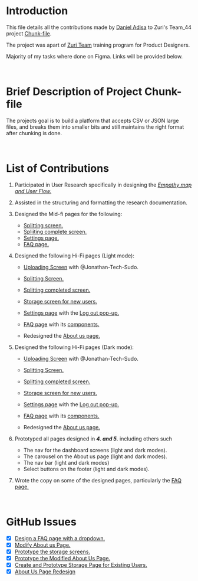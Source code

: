 # Introduction
This file details all the contributions made by [Daniel Adisa](https://github.com/danielbriggz) to Zuri's Team_44 project [Chunk-file](https://github.com/zuri-training/Team-44_Chunk-file).

The project was apart of [Zuri Team](https://github.com/zuri-training) training program for Product Designers. 

Majority of my tasks where done on Figma. Links will be provided below.

<br>

# Brief Description of Project Chunk-file
The projects goal is to build a platform that accepts CSV or JSON large files, and breaks them into smaller bits and still maintains the right format after chunking is done.

<br>

# List of Contributions
1. Participated in User Research specifically in designing the [_Empathy map and User Flow._](https://www.figma.com/file/mURSGFsm0Hx7tTKxTL6Kbw/(control-version)-PROJECT_TEAM_44-CHUNK_FILES-PROJECT-LIBRARY-Team-version?node-id=2477%3A34253)

2. Assisted in the structuring and formatting the research documentation.

3. Designed the Mid-fi pages for the following:
   - [Splitting screen.](https://www.figma.com/file/mURSGFsm0Hx7tTKxTL6Kbw/(control-version)-PROJECT_TEAM_44-CHUNK_FILES-PROJECT-LIBRARY-Team-version?node-id=1859%3A6792)
   - [Spliiting complete screen.](https://www.figma.com/file/mURSGFsm0Hx7tTKxTL6Kbw/(control-version)-PROJECT_TEAM_44-CHUNK_FILES-PROJECT-LIBRARY-Team-version?node-id=1859%3A6798)
   - [Settings page.](https://www.figma.com/file/mURSGFsm0Hx7tTKxTL6Kbw/(control-version)-PROJECT_TEAM_44-CHUNK_FILES-PROJECT-LIBRARY-Team-version?node-id=1859%3A6812)
   - [FAQ page.](https://www.figma.com/file/mURSGFsm0Hx7tTKxTL6Kbw/(control-version)-PROJECT_TEAM_44-CHUNK_FILES-PROJECT-LIBRARY-Team-version?node-id=2043%3A14358) 

4. Designed the following Hi-Fi pages (Light mode):
   - [Uploading Screen](https://www.figma.com/file/mURSGFsm0Hx7tTKxTL6Kbw/(control-version)-PROJECT_TEAM_44-CHUNK_FILES-PROJECT-LIBRARY-Team-version?node-id=2472%3A36136) with @Jonathan-Tech-Sudo.
  
   - [Splitting Screen.](https://www.figma.com/file/mURSGFsm0Hx7tTKxTL6Kbw/(control-version)-PROJECT_TEAM_44-CHUNK_FILES-PROJECT-LIBRARY-Team-version?node-id=2472%3A36538)  

   - [Splitting completed screen.](https://www.figma.com/file/mURSGFsm0Hx7tTKxTL6Kbw/(control-version)-PROJECT_TEAM_44-CHUNK_FILES-PROJECT-LIBRARY-Team-version?node-id=2472%3A36322) 

   - [Storage screen for new users.](https://www.figma.com/file/mURSGFsm0Hx7tTKxTL6Kbw/(control-version)-PROJECT_TEAM_44-CHUNK_FILES-PROJECT-LIBRARY-Team-version?node-id=2472%3A35508)

   - [Settings page](https://www.figma.com/file/mURSGFsm0Hx7tTKxTL6Kbw/(control-version)-PROJECT_TEAM_44-CHUNK_FILES-PROJECT-LIBRARY-Team-version?node-id=2472%3A35820) with the [Log out pop-up.](https://www.figma.com/file/mURSGFsm0Hx7tTKxTL6Kbw/(control-version)-PROJECT_TEAM_44-CHUNK_FILES-PROJECT-LIBRARY-Team-version?node-id=2472%3A35877)

   - [FAQ page](https://www.figma.com/file/mURSGFsm0Hx7tTKxTL6Kbw/(control-version)-PROJECT_TEAM_44-CHUNK_FILES-PROJECT-LIBRARY-Team-version?node-id=2472%3A36555) with its [components.](https://www.figma.com/file/mURSGFsm0Hx7tTKxTL6Kbw/(control-version)-PROJECT_TEAM_44-CHUNK_FILES-PROJECT-LIBRARY-Team-version?node-id=2472%3A36997) 
   
   - Redesigned the [About us page.](https://www.figma.com/file/mURSGFsm0Hx7tTKxTL6Kbw/(control-version)-PROJECT_TEAM_44-CHUNK_FILES-PROJECT-LIBRARY-Team-version?node-id=2472%3A37861)
   
5. Designed the following Hi-Fi pages (Dark mode):
   - [Uploading Screen](https://www.figma.com/file/mURSGFsm0Hx7tTKxTL6Kbw/(control-version)-PROJECT_TEAM_44-CHUNK_FILES-PROJECT-LIBRARY-Team-version?node-id=2472%3A28426) with @Jonathan-Tech-Sudo.
  
   - [Splitting Screen.](https://www.figma.com/file/mURSGFsm0Hx7tTKxTL6Kbw/(control-version)-PROJECT_TEAM_44-CHUNK_FILES-PROJECT-LIBRARY-Team-version?node-id=2472%3A28865)  

   - [Splitting completed screen.](https://www.figma.com/file/mURSGFsm0Hx7tTKxTL6Kbw/(control-version)-PROJECT_TEAM_44-CHUNK_FILES-PROJECT-LIBRARY-Team-version?node-id=2472%3A28871) 

   - [Storage screen for new users.](https://www.figma.com/file/mURSGFsm0Hx7tTKxTL6Kbw/(control-version)-PROJECT_TEAM_44-CHUNK_FILES-PROJECT-LIBRARY-Team-version?node-id=2472%3A28252)

   - [Settings page](https://www.figma.com/file/mURSGFsm0Hx7tTKxTL6Kbw/(control-version)-PROJECT_TEAM_44-CHUNK_FILES-PROJECT-LIBRARY-Team-version?node-id=2472%3A29254) with the [Log out pop-up.](https://www.figma.com/file/mURSGFsm0Hx7tTKxTL6Kbw/(control-version)-PROJECT_TEAM_44-CHUNK_FILES-PROJECT-LIBRARY-Team-version?node-id=2472%3A29305)

   - [FAQ page](https://www.figma.com/file/mURSGFsm0Hx7tTKxTL6Kbw/(control-version)-PROJECT_TEAM_44-CHUNK_FILES-PROJECT-LIBRARY-Team-version?node-id=2472%3A29311) with its [components.](https://www.figma.com/file/mURSGFsm0Hx7tTKxTL6Kbw/(control-version)-PROJECT_TEAM_44-CHUNK_FILES-PROJECT-LIBRARY-Team-version?node-id=2472%3A29752)
   
   - Redesigned the [About us page.](https://www.figma.com/file/mURSGFsm0Hx7tTKxTL6Kbw/(control-version)-PROJECT_TEAM_44-CHUNK_FILES-PROJECT-LIBRARY-Team-version?node-id=2472%3A28)

6. Prototyped all pages designed in **_4. and 5._** including others such 
   - The nav for the dashboard screens (light and dark modes).
   - The carousel on the About us page (light and dark modes).
   - The nav bar (light and dark modes)
   - Select buttons on the footer (light and dark modes).

7. Wrote the copy on some of the designed pages, particularly the [FAQ page.](https://www.figma.com/file/mURSGFsm0Hx7tTKxTL6Kbw/(control-version)-PROJECT_TEAM_44-CHUNK_FILES-PROJECT-LIBRARY-Team-version?node-id=2472%3A36555)

<br>

# GitHub Issues

- [x] [Design a FAQ page with a dropdown.](https://github.com/zuri-training/Team-44_Chunk-file/issues/22)
- [x] [Modify About us Page.](https://github.com/zuri-training/Team-44_Chunk-file/issues/35)
- [x] [Prototype the storage screens.](https://github.com/zuri-training/Team-44_Chunk-file/issues/44)
- [x] [Prototype the Modified About Us Page.](https://github.com/zuri-training/Team-44_Chunk-file/issues/50)
- [x] [Create and Prototype Storage Page for Existing Users.](https://github.com/zuri-training/Team-44_Chunk-file/issues/51)
- [x] [About Us Page Redesign](https://github.com/zuri-training/Team-44_Chunk-file/issues/54)